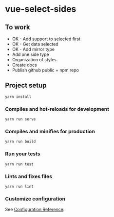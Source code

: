 # vue-select-sides

## To work

- OK - Add support to selected first
- OK - Get data selected
- OK - Add mirror type
- Add one side type
- Organization of styles
- Create docs
- Publish github public + npm repo

## Project setup

```
yarn install
```

### Compiles and hot-reloads for development

```
yarn run serve
```

### Compiles and minifies for production

```
yarn run build
```

### Run your tests

```
yarn run test
```

### Lints and fixes files

```
yarn run lint
```

### Customize configuration

See [Configuration Reference](https://cli.vuejs.org/config/).
